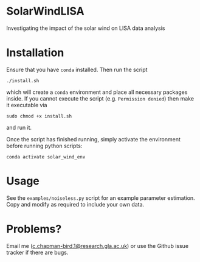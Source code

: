 # SolarWindLISA
Investigating the impact of the solar wind on LISA data analysis

# Installation
Ensure that you have `conda` installed. Then run the script
```console
./install.sh
```
which will create a `conda` environment and place all necessary packages inside. If you cannot execute the script (e.g. `Permission denied`) then make it executable via 
```console
sudo chmod +x install.sh
```
and run it.

Once the script has finished running, simply activate the environment before running python scripts:
```console
conda activate solar_wind_env
```

# Usage
See the `examples/noiseless.py` script for an example parameter estimation. Copy and modify as required to include your own data.

# Problems?
Email me (c.chapman-bird.1@research.gla.ac.uk) or use the Github issue tracker if there are bugs.